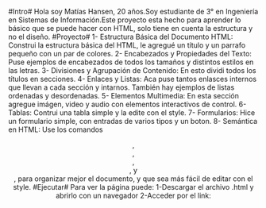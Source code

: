 #Intro#
Hola soy Matías Hansen, 20 años.Soy estudiante de 3° en Ingeniería en Sistemas de Información.Este proyecto esta hecho para aprender lo básico que se puede hacer con HTML, solo tiene en cuenta la estructura y no el diseño.
#Proyecto#
1- Estructura Básica del Documento HTML: Construi la estructura básica del HTML, le agregué un título y un parrafo pequeño con un par de colores.
2- Encabezados y Propiedades del Texto: Puse ejemplos de encabezados de todos los tamaños y distintos estilos en las letras.
3- Divisiones y Agrupación de Contenido: En esto dividi todos los títulos en secciones.
4- Enlaces y Listas: Aca puse tantos enlasces internos que llevan a cada sección y intarnos. También hay ejemplos de listas ordenadas y desordenadas.
5- Elementos Multimedia: En esta sección agregue imágen, video y audio con elementos interactivos de control.
6- Tablas: Contrui una tabla simple y la edite con el style.
7- Formularios: Hice un formulario simple, con entradas de varios tipos y un boton.
8- Semántica en HTML: Use los comandos <header>, <nav>, <section>, <article>, y <footer>, para organizar mejor el documento, y que sea más fácil de editar con el style.
#Ejecutar#
Para ver la página puede:
1-Descargar el archivo .html y abrirlo con un navegador
2-Acceder por el link:
